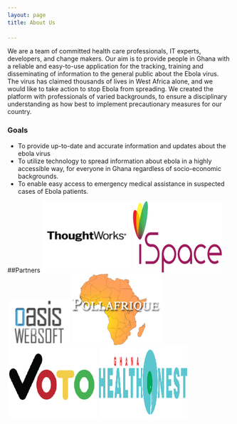 ```yaml
---
layout: page
title: About Us

---
```

We are a team of committed health care professionals, IT experts, developers, and change makers. Our aim is to provide people in Ghana with a reliable and easy-to-use application for the tracking, training and disseminating of information to the general public about the Ebola virus. The virus has claimed thousands of lives in West Africa alone, and we would like to take action to stop Ebola from spreading. We created the platform with professionals of varied backgrounds, to ensure a disciplinary understanding as how best to implement precautionary measures for our country.
### Goals
+ To provide up-to-date and accurate information and updates about the ebola virus
+ To utilize technology to spread information about ebola in a highly accessible way, for everyone in Ghana regardless of socio-economic backgrounds.
+ To enable easy access to emergency medical assistance in suspected cases of Ebola patients.

##Partners
<a href="http://www.thoughtworks.com/" rel="Thoughtworks" target="_blank"><img src="/images/1.jpg" alt="img text" width="200" height="160"/></a>
<a href="http://ispacegh.com//" rel="iSpace" target="_blank"><img src="/images/2.png" alt="img text" width="200" height="160"/></a>
<a href="http://oasiswebsoft.com/" rel="Oasis Websoft" target="_blank"><img src="/images/6.png" alt="img text" width="140" height="100"/></a>
<a href="http://www.pollafrique.com/" rel="Poll Afrique" target="_blank"><img src="/images/3.png" alt="img text" width="200" height="160"/></a>
<a href="http://www.votomobile.org/" rel="Voto Mobile" target="_blank"><img src="/images/5.png" alt="img text" width="200" height="160"/></a>
<a href="http://ghanahealthnest.com/" rel="Ghana Health Nest" target="_blank"><img src="/images/4.png" alt="img text" width="200" height="160"/></a>

